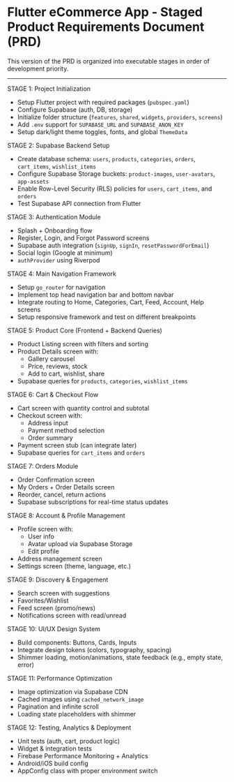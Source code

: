 
# Flutter eCommerce App - Staged Product Requirements Document (PRD)

This version of the PRD is organized into executable stages in order of development priority.

---

STAGE 1: Project Initialization
- Setup Flutter project with required packages (`pubspec.yaml`)
- Configure Supabase (auth, DB, storage)
- Initialize folder structure (`features`, `shared`, `widgets`, `providers`, `screens`)
- Add `.env` support for `SUPABASE_URL` and `SUPABASE_ANON_KEY`
- Setup dark/light theme toggles, fonts, and global `ThemeData`

STAGE 2: Supabase Backend Setup
- Create database schema: `users`, `products`, `categories`, `orders`, `cart_items`, `wishlist_items`
- Configure Supabase Storage buckets: `product-images`, `user-avatars`, `app-assets`
- Enable Row-Level Security (RLS) policies for `users`, `cart_items`, and `orders`
- Test Supabase API connection from Flutter

STAGE 3: Authentication Module
- Splash + Onboarding flow
- Register, Login, and Forgot Password screens
- Supabase auth integration (`signUp`, `signIn`, `resetPasswordForEmail`)
- Social login (Google at minimum)
- `authProvider` using Riverpod

STAGE 4: Main Navigation Framework
- Setup `go_router` for navigation
- Implement top head navigation bar and bottom navbar
- Integrate routing to Home, Categories, Cart, Feed, Account, Help screens
- Setup responsive framework and test on different breakpoints

STAGE 5: Product Core (Frontend + Backend Queries)
- Product Listing screen with filters and sorting
- Product Details screen with:
  - Gallery carousel
  - Price, reviews, stock
  - Add to cart, wishlist, share
- Supabase queries for `products`, `categories`, `wishlist_items`

STAGE 6: Cart & Checkout Flow
- Cart screen with quantity control and subtotal
- Checkout screen with:
  - Address input
  - Payment method selection
  - Order summary
- Payment screen stub (can integrate later)
- Supabase queries for `cart_items` and `orders`

STAGE 7: Orders Module
- Order Confirmation screen
- My Orders + Order Details screen
- Reorder, cancel, return actions
- Supabase subscriptions for real-time status updates

STAGE 8: Account & Profile Management
- Profile screen with:
  - User info
  - Avatar upload via Supabase Storage
  - Edit profile
- Address management screen
- Settings screen (theme, language, etc.)

STAGE 9: Discovery & Engagement
- Search screen with suggestions
- Favorites/Wishlist
- Feed screen (promo/news)
- Notifications screen with read/unread

STAGE 10: UI/UX Design System
- Build components: Buttons, Cards, Inputs
- Integrate design tokens (colors, typography, spacing)
- Shimmer loading, motion/animations, state feedback (e.g., empty state, error)

STAGE 11: Performance Optimization
- Image optimization via Supabase CDN
- Cached images using `cached_network_image`
- Pagination and infinite scroll
- Loading state placeholders with shimmer

STAGE 12: Testing, Analytics & Deployment
- Unit tests (auth, cart, product logic)
- Widget & integration tests
- Firebase Performance Monitoring + Analytics
- Android/iOS build config
- AppConfig class with proper environment switch
